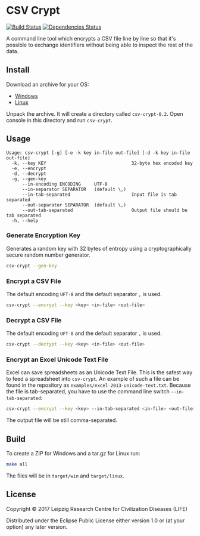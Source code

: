 # CSV Crypt

[![Build Status](https://travis-ci.org/life-research/csv-crypt.svg?branch=master)](https://travis-ci.org/life-research/csv-crypt)
[![Dependencies Status](https://versions.deps.co/life-research/csv-crypt/status.svg)](https://versions.deps.co/life-research/csv-crypt)

A command line tool which encrypts a CSV file line by line so that it's possible to exchange identifiers without being able to inspect the rest of the data.

## Install

Download an archive for your OS:

* [Windows](https://github.com/life-research/csv-crypt/releases/download/v0.2/csv-crypt-0.2.zip)
* [Linux](https://github.com/life-research/csv-crypt/releases/download/v0.2/csv-crypt-0.2.tar.gz)

Unpack the archive. It will create a directory called `csv-crypt-0.2`. Open console in this directory and run `csv-crypt`.

## Usage

```
Usage: csv-crypt [-g] [-e -k key in-file out-file] [-d -k key in-file out-file]
  -k, --key KEY                                32-byte hex encoded key
  -e, --encrypt
  -d, --decrypt
  -g, --gen-key
      --in-encoding ENCODING     UTF-8
      --in-separator SEPARATOR   (default \,)
      --in-tab-separated                       Input file is tab separated
      --out-separator SEPARATOR  (default \,)
      --out-tab-separated                      Output file should be tab separated
  -h, --help
```

### Generate Encryption Key

Generates a random key with 32 bytes of entropy using a cryptographically secure random number generator.

```sh
csv-crypt --gen-key
```

### Encrypt a CSV File

The default encoding `UFT-8` and the default separator `,` is used.

```sh
csv-crypt --encrypt --key <key> <in-file> <out-file> 
```

### Decrypt a CSV File

The default encoding `UFT-8` and the default separator `,` is used.

```sh
csv-crypt --decrypt --key <key> <in-file> <out-file> 
```

### Encrypt an Excel Unicode Text File

Excel can save spreadsheets as an Unicode Text File. This is the safest way to feed a spreadsheet into `csv-crypt`. An example of such a file can be found in the repository as `examples/excel-2013-unicode-text.txt`. Because the file is tab-separated, you have to use the command line switch `--in-tab-separated`:

```sh
csv-crypt --encrypt --key <key> --in-tab-separated <in-file> <out-file> 
```

The output file will be still comma-separated.

## Build

To create a ZIP for Windows and a tar.gz for Linux run:

```sh
make all
```

The files will be in `target/win` and `target/linux`.

## License

Copyright © 2017 Leipzig Research Centre for Civilization Diseases (LIFE)

Distributed under the Eclipse Public License either version 1.0 or (at
your option) any later version.
